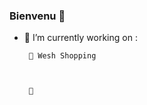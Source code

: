 ### Bienvenu  👋

- 🔭 I’m currently working on : 

       🌱 Wesh Shopping
      
      
       
       👯 



<!--

**Diraneh/Diraneh** is a ✨ _special_ ✨ repository because its `README.md` (this file) appears on your GitHub profile.

Here are some ideas to get you started:


- 👯 I’m looking to collaborate on ...
- 🤔 I’m looking for help with ...
-- 🌱 I’m currently learning 
-
- 😄 Pronouns: ...
- ⚡ Fun fact: ...
-->

